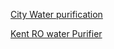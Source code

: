 [City Water purification](https://www.youtube.com/watch?v=KsVfshmK0Ak)

[Kent RO water Purifier](https://www.youtube.com/watch?v=wefOTUcqeLk)
